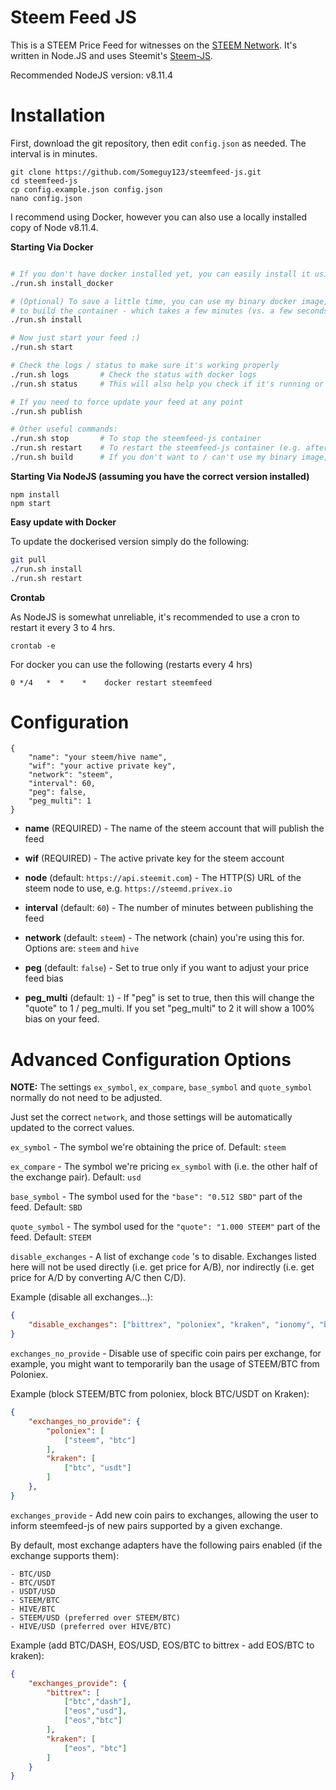 Steem Feed JS
============

This is a STEEM Price Feed for witnesses on the [STEEM Network](https://steem.io). It's
written in Node.JS and uses Steemit's [Steem-JS](https://github.com/steemit/steem-js).

Recommended NodeJS version: v8.11.4

Installation
========

First, download the git repository, then edit `config.json` as needed. The interval is in minutes.

```
git clone https://github.com/Someguy123/steemfeed-js.git
cd steemfeed-js
cp config.example.json config.json
nano config.json
```

I recommend using Docker, however you can also use a locally installed copy of Node v8.11.4.

**Starting Via Docker**

```sh

# If you don't have docker installed yet, you can easily install it using run.sh
./run.sh install_docker

# (Optional) To save a little time, you can use my binary docker image, instead of having
# to build the container - which takes a few minutes (vs. a few seconds via binary install)
./run.sh install

# Now just start your feed :)
./run.sh start

# Check the logs / status to make sure it's working properly
./run.sh logs       # Check the status with docker logs
./run.sh status     # This will also help you check if it's running or not.

# If you need to force update your feed at any point
./run.sh publish

# Other useful commands:
./run.sh stop       # To stop the steemfeed-js container
./run.sh restart    # To restart the steemfeed-js container (e.g. after config changes)
./run.sh build      # If you don't want to / can't use my binary image, this will force build a new image locally.

```

**Starting Via NodeJS (assuming you have the correct version installed)**

```
npm install
npm start
```

**Easy update with Docker**

To update the dockerised version simply do the following:

```sh
git pull
./run.sh install
./run.sh restart
```

**Crontab**

As NodeJS is somewhat unreliable, it's recommended to use a cron to restart it every 3 to 4 hrs.

    crontab -e

For docker you can use the following (restarts every 4 hrs)

```
0 */4   *  *    *    docker restart steemfeed
```

Configuration
===========

```
{
    "name": "your steem/hive name",
    "wif": "your active private key",
    "network": "steem",
    "interval": 60,
    "peg": false,
    "peg_multi": 1
}
```

- **name** (REQUIRED) - The name of the steem account that will publish the feed

- **wif** (REQUIRED) - The active private key for the steem account

- **node** (default: `https://api.steemit.com`) - The HTTP(S) URL of the steem node to use, e.g. `https://steemd.privex.io`

- **interval** (default: `60`) - The number of minutes between publishing the feed

- **network** (default: `steem`) - The network (chain) you're using this for. Options are: `steem` and `hive`

- **peg** (default: `false`) - Set to true only if you want to adjust your price feed bias

- **peg_multi** (default: `1`) - If "peg" is set to true, then this will change the "quote" to 1 / peg_multi. If you set "peg_multi" to 2 it will show a 100% bias on your feed.


Advanced Configuration Options
==============================

**NOTE:** The settings `ex_symbol`, `ex_compare`, `base_symbol` and `quote_symbol` normally do not need to be adjusted.

Just set the correct `network`, and those settings will be automatically updated to the correct values.


`ex_symbol` - The symbol we're obtaining the price of. Default: `steem`

`ex_compare` - The symbol we're pricing `ex_symbol` with (i.e. the other half of the exchange pair). Default: `usd`

`base_symbol` - The symbol used for the `"base": "0.512 SBD"` part of the feed. Default: `SBD`

`quote_symbol` - The symbol used for the `"quote": "1.000 STEEM"` part of the feed. Default: `STEEM`


`disable_exchanges` - A list of exchange `code` 's to disable. Exchanges listed here will not be used
directly (i.e. get price for A/B), nor indirectly (i.e. get price for A/D by converting A/C then C/D).

Example (disable all exchanges...):

```json
{
    "disable_exchanges": ["bittrex", "poloniex", "kraken", "ionomy", "binance"]
}
```

`exchanges_no_provide` - Disable use of specific coin pairs per exchange, for example, you might want
to temporarily ban the usage of STEEM/BTC from Poloniex.

Example (block STEEM/BTC from poloniex, block BTC/USDT on Kraken):

```json
{
    "exchanges_no_provide": {
        "poloniex": [
            ["steem", "btc"]
        ],
        "kraken": [
            ["btc", "usdt"]
        ]
    },
}
```

`exchanges_provide` - Add new coin pairs to exchanges, allowing the user to inform steemfeed-js of
new pairs supported by a given exchange.

By default, most exchange adapters have the following pairs enabled (if the exchange supports them):

    - BTC/USD
    - BTC/USDT
    - USDT/USD
    - STEEM/BTC
    - HIVE/BTC
    - STEEM/USD (preferred over STEEM/BTC)
    - HIVE/USD (preferred over HIVE/BTC)

Example (add BTC/DASH, EOS/USD, EOS/BTC to bittrex - add EOS/BTC to kraken):

```json
{
    "exchanges_provide": {
        "bittrex": [
            ["btc","dash"],
            ["eos","usd"],
            ["eos","btc"]
        ],
        "kraken": [
            ["eos", "btc"]
        ]
    }
}
```



